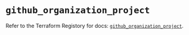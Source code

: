 # `github_organization_project`

Refer to the Terraform Registory for docs: [`github_organization_project`](https://registry.terraform.io/providers/integrations/github/5.36.0/docs/resources/organization_project).
